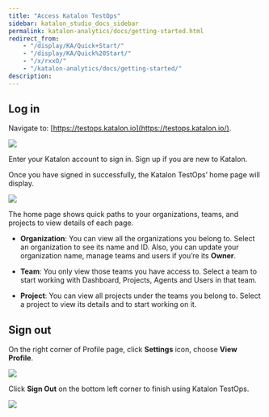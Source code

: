 ```yaml
---
title: "Access Katalon TestOps"
sidebar: katalon_studio_docs_sidebar
permalink: katalon-analytics/docs/getting-started.html
redirect_from:
    - "/display/KA/Quick+Start/"
    - "/display/KA/Quick%20Start/"
    - "/x/rxxO/"
    - "/katalon-analytics/docs/getting-started/"
description:
---
```

## Log in

Navigate to: [https://testops.katalon.io](https://testops.katalon.io/).

![](https://github.com/katalon-studio/docs-images/raw/master/katalon-analytics/docs/login/login_page.png)

Enter your Katalon account to sign in. Sign up if you are new to Katalon.

Once you have signed in successfully, the Katalon TestOps’ home page will display.

![](https://github.com/katalon-studio/docs-images/raw/master/katalon-analytics/docs/login/home_page.png)

The home page shows quick paths to your organizations, teams, and projects to view details of each page.

* **Organization**: You can view all the organizations you belong to. Select an organization to see its name and ID. Also, you can update your organization name, manage teams and users if you’re its **Owner**.

* **Team**: You only view those teams you have access to. Select a team to start working with Dashboard, Projects, Agents and Users in that team.

* **Project**: You can view all projects under the teams you belong to. Select a project to view its details and to start working on it.

## Sign out

On the right corner of Profile page, click **Settings** icon, choose **View Profile**.

![](https://github.com/katalon-studio/docs-images/raw/master/katalon-analytics/docs/login/kt_view_profile.png)

Click **Sign Out** on the bottom left corner to finish using Katalon TestOps.

![](https://github.com/katalon-studio/docs-images/raw/master/katalon-analytics/docs/login/kt_sign_out.png)
